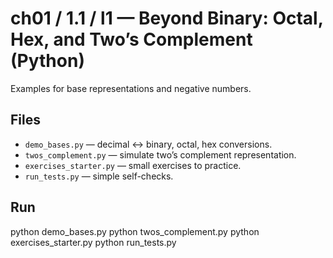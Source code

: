 # ch01 / 1.1 / l1 — Beyond Binary: Octal, Hex, and Two’s Complement (Python)

Examples for base representations and negative numbers.

## Files
- `demo_bases.py` — decimal ↔ binary, octal, hex conversions.
- `twos_complement.py` — simulate two’s complement representation.
- `exercises_starter.py` — small exercises to practice.
- `run_tests.py` — simple self-checks.

## Run
python demo_bases.py
python twos_complement.py
python exercises_starter.py
python run_tests.py
